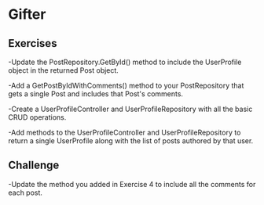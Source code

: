 # Gifter


## Exercises

-Update the PostRepository.GetById() method to include the UserProfile object in the returned Post object.

-Add a GetPostByIdWithComments() method to your PostRepository that gets a single Post and includes that Post's comments.

-Create a UserProfileController and UserProfileRepository with all the basic CRUD operations.

-Add methods to the UserProfileController and UserProfileRepository to return a single UserProfile along with the list of posts authored by that user.

## Challenge
-Update the method you added in Exercise 4 to include all the comments for each post.
